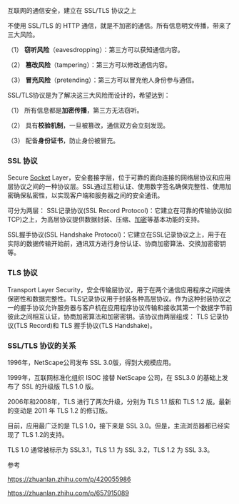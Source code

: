 互联网的通信安全，建立在 SSL/TLS 协议之上

不使用 SSL/TLS 的 HTTP 通信，就是不加密的通信。所有信息明文传播，带来了三大风险。

（1） **窃听风险**（eavesdropping）：第三方可以获知通信内容。

（2） **篡改风险**（tampering）：第三方可以修改通信内容。

（3） **冒充风险**（pretending）：第三方可以冒充他人身份参与通信。



SSL/TLS协议是为了解决这三大风险而设计的，希望达到：

（1） 所有信息都是**加密传播**，第三方无法窃听。

（2） 具有**校验机制**，一旦被篡改，通信双方会立刻发现。

（3） 配备**身份证书**，防止身份被冒充。

### SSL 协议

Secure [Socket](https://so.csdn.net/so/search?q=Socket&spm=1001.2101.3001.7020) Layer，安全套接字层，位于可靠的面向连接的网络层协议和应用层协议之间的一种协议层。SSL通过互相认证、使用数字签名确保完整性、使用加密确保私密性，以实现客户端和服务器之间的安全通讯。

可分为两层： SSL记录协议(SSL Record Protocol)：它建立在可靠的传输协议(如TCP)之上，为高层协议提供数据封装、压缩、[加密](https://so.csdn.net/so/search?q=加密&spm=1001.2101.3001.7020)等基本功能的支持。 

SSL握手协议(SSL Handshake Protocol)：它建立在SSL记录协议之上，用于在实际的数据传输开始前，通讯双方进行身份认证、协商加密算法、交换加密密钥等。

### TLS 协议　

Transport Layer Security，安全传输层协议，用于在两个通信应用程序之间提供保密性和数据完整性。TLS记录协议用于封装各种高层协议。作为这种封装协议之一的握手协议允许服务器与客户机在应用程序协议传输和接收其第一个数据字节前彼此之间相互认证，协商加密算法和加密密钥。该协议由两层组成： TLS 记录协议(TLS Record)和 TLS 握手协议(TLS Handshake)。

### SSL/TLS 协议的关系

1996年，NetScape公司发布 SSL 3.0版，得到大规模应用。

1999年，互联网标准化组织 ISOC 接替 NetScape 公司，在 SSL3.0 的基础上发布了 SSL 的升级版 TLS 1.0 版。

2006年和2008年，TLS 进行了两次升级，分别为 TLS 1.1 版和 TLS 1.2 版。最新的变动是 2011 年 TLS 1.2 的修订版。

目前，应用最广泛的是 TLS 1.0，接下来是 SSL 3.0。但是，主流浏览器都已经实现了 TLS 1.2的支持。

TLS 1.0 通常被标示为 SSL3.1，TLS 1.1 为 SSL 3.2，TLS 1.2 为 SSL 3.3。



参考

https://zhuanlan.zhihu.com/p/420055986

https://zhuanlan.zhihu.com/p/657915089